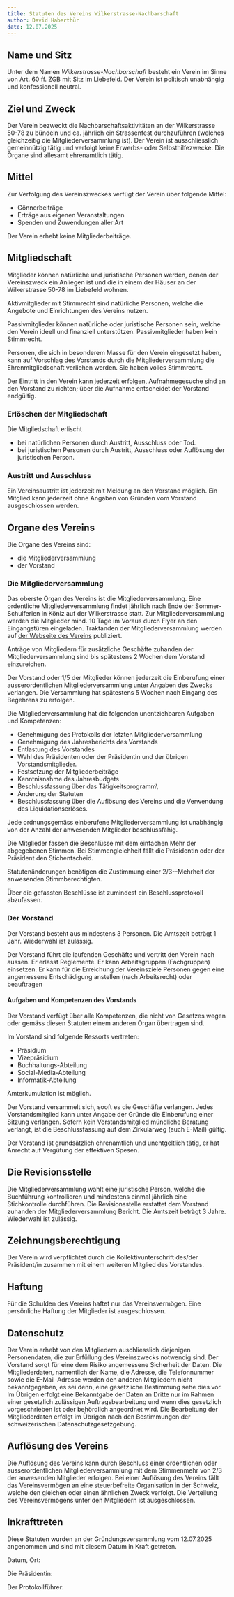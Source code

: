 ```yaml
---
title: Statuten des Vereins Wilkerstrasse-Nachbarschaft
author: David Haberthür
date: 12.07.2025
---
```


## Name und Sitz

Unter dem Namen *Wilkerstrasse-Nachbarschaft* besteht ein Verein im Sinne von Art. 60 ff. ZGB mit Sitz im Liebefeld.
Der Verein ist politisch unabhängig und konfessionell neutral.

## Ziel und Zweck

Der Verein bezweckt die Nachbarschaftsaktivitäten an der Wilkerstrasse 50-78 zu bündeln und ca. jährlich ein Strassenfest durchzuführen (welches gleichzeitig die Mitgliederversammlung ist).
Der Verein ist ausschliesslich gemeinnützig tätig und verfolgt keine Erwerbs- oder Selbsthilfezwecke.
Die Organe sind allesamt ehrenamtlich tätig.

## Mittel

Zur Verfolgung des Vereinszweckes verfügt der Verein über folgende Mittel:

- Gönnerbeiträge
- Erträge aus eigenen Veranstaltungen
- Spenden und Zuwendungen aller Art

Der Verein erhebt keine Mitgliederbeiträge.

## Mitgliedschaft

Mitglieder können natürliche und juristische Personen werden, denen der Vereinszweck ein Anliegen ist und die in einem der Häuser an der Wilkerstrasse 50-78 im Liebefeld wohnen.

Aktivmitglieder mit Stimmrecht sind natürliche Personen, welche die Angebote und Einrichtungen des Vereins nutzen.

Passivmitglieder können natürliche oder juristische Personen sein, welche den Verein ideell und finanziell unterstützen.
Passivmitglieder haben kein Stimmrecht.

Personen, die sich in besonderem Masse für den Verein eingesetzt haben, kann auf Vorschlag des Vorstands durch die Mitgliederversammlung die Ehrenmitgliedschaft verliehen werden.
Sie haben volles Stimmrecht.

Der Eintritt in den Verein kann jederzeit erfolgen, Aufnahmegesuche sind an den Vorstand zu richten; über die Aufnahme entscheidet der Vorstand endgültig.

### Erlöschen der Mitgliedschaft

Die Mitgliedschaft erlischt

- bei natürlichen Personen durch Austritt, Ausschluss oder Tod.
- bei juristischen Personen durch Austritt, Ausschluss oder Auflösung der juristischen Person.

### Austritt und Ausschluss

Ein Vereinsaustritt ist jederzeit mit Meldung an den Vorstand möglich.
Ein Mitglied kann jederzeit ohne Angaben von Gründen vom Vorstand ausgeschlossen werden.

## Organe des Vereins

Die Organe des Vereins sind:

- die Mitgliederversammlung
- der Vorstand

### Die Mitgliederversammlung

Das oberste Organ des Vereins ist die Mitgliederversammlung.
Eine ordentliche Mitgliederversammlung findet jährlich nach Ende der Sommer-Schulferien in Köniz auf der Wilkerstrasse statt.
Zur Mitgliederversammlung werden die Mitglieder mind. 10 Tage im Voraus durch Flyer an den Eingangstüren eingeladen.
Traktanden der Mitgliederversammlung werden auf [der Webseite des Vereins](https://wilkerstrasse.ch/) publiziert.

Anträge von Mitgliedern für zusätzliche Geschäfte zuhanden der Mitgliederversammlung sind bis spätestens 2 Wochen dem Vorstand einzureichen.

Der Vorstand oder 1/5 der Mitglieder können jederzeit die Einberufung einer ausserordentlichen Mitgliederversammlung unter Angaben des Zwecks verlangen.
Die Versammlung hat spätestens 5 Wochen nach Eingang des Begehrens zu erfolgen.

Die Mitgliederversammlung hat die folgenden unentziehbaren Aufgaben und Kompetenzen:

- Genehmigung des Protokolls der letzten Mitgliederversammlung
- Genehmigung des Jahresberichts des Vorstands
- Entlastung des Vorstandes
- Wahl des Präsidenten oder der Präsidentin und der übrigen Vorstandsmitglieder.
- Festsetzung der Mitgliederbeiträge
- Kenntnisnahme des Jahresbudgets
- Beschlussfassung über das Tätigkeitsprogramm\
- Änderung der Statuten
- Beschlussfassung über die Auflösung des Vereins und die Verwendung des Liquidationserlöses.

Jede ordnungsgemäss einberufene Mitgliederversammlung ist unabhängig von der Anzahl der anwesenden Mitglieder beschlussfähig.

Die Mitglieder fassen die Beschlüsse mit dem einfachen Mehr der abgegebenen Stimmen.
Bei Stimmengleichheit fällt die Präsidentin oder der Präsident den Stichentscheid.

Statutenänderungen benötigen die Zustimmung einer 2/3--Mehrheit der anwesenden Stimmberechtigten.

Über die gefassten Beschlüsse ist zumindest ein Beschlussprotokoll abzufassen.

### Der Vorstand

Der Vorstand besteht aus mindestens 3 Personen.
Die Amtszeit beträgt 1 Jahr.
Wiederwahl ist zulässig.

Der Vorstand führt die laufenden Geschäfte und vertritt den Verein nach aussen.
Er erlässt Reglemente.
Er kann Arbeitsgruppen (Fachgruppen) einsetzen.
Er kann für die Erreichung der Vereinsziele Personen gegen eine angemessene Entschädigung anstellen (nach Arbeitsrecht) oder beauftragen

#### Aufgaben und Kompetenzen des Vorstands

Der Vorstand verfügt über alle Kompetenzen, die nicht von Gesetzes wegen oder gemäss diesen Statuten einem anderen Organ übertragen sind.

Im Vorstand sind folgende Ressorts vertreten:

- Präsidium
- Vizepräsidium
- Buchhaltungs-Abteilung
- Social-Media-Abteilung
- Informatik-Abteilung

Ämterkumulation ist möglich.

Der Vorstand versammelt sich, sooft es die Geschäfte verlangen.
Jedes Vorstandsmitglied kann unter Angabe der Gründe die Einberufung einer Sitzung verlangen.
Sofern kein Vorstandsmitglied mündliche Beratung verlangt, ist die Beschlussfassung auf dem Zirkularweg (auch E-Mail) gültig.

Der Vorstand ist grundsätzlich ehrenamtlich und unentgeltlich tätig, er hat Anrecht auf Vergütung der effektiven Spesen.

## Die Revisionsstelle

Die Mitgliederversammlung wählt eine juristische Person, welche die Buchführung kontrollieren und mindestens einmal jährlich eine Stichkontrolle durchführen.
Die Revisionsstelle erstattet dem Vorstand zuhanden der Mitgliederversammlung Bericht.
Die Amtszeit beträgt 3 Jahre.
Wiederwahl ist zulässig.

## Zeichnungsberechtigung

Der Verein wird verpflichtet durch die Kollektivunterschrift des/der Präsident/in zusammen mit einem weiteren Mitglied des Vorstandes.

## Haftung

Für die Schulden des Vereins haftet nur das Vereinsvermögen.
Eine persönliche Haftung der Mitglieder ist ausgeschlossen.

## Datenschutz

Der Verein erhebt von den Mitgliedern auschliesslich diejenigen Personendaten, die zur Erfüllung des Vereinszwecks notwendig sind.
Der Vorstand sorgt für eine dem Risiko angemessene Sicherheit der Daten.
Die Mitgliederdaten, namentlich der Name, die Adresse, die Telefonnummer sowie die E-Mail-Adresse werden den anderen Mitgliedern nicht bekanntgegeben, es sei denn, eine gesetzliche Bestimmung sehe dies vor.
Im Übrigen erfolgt eine Bekanntgabe der Daten an Dritte nur im Rahmen einer gesetzlich zulässigen Auftragsbearbeitung und wenn dies gesetzlich vorgeschrieben ist oder behördlich angeordnet wird.
Die Bearbeitung der Mitgliederdaten erfolgt im Übrigen nach den Bestimmungen der schweizerischen Datenschutzgesetzgebung.

## Auflösung des Vereins

Die Auflösung des Vereins kann durch Beschluss einer ordentlichen oder ausserordentlichen Mitgliederversammlung mit dem Stimmenmehr von 2/3 der anwesenden Mitglieder erfolgen.
Bei einer Auflösung des Vereins fällt das Vereinsvermögen an eine steuerbefreite Organisation in der Schweiz, welche den gleichen oder einen ähnlichen Zweck verfolgt.
Die Verteilung des Vereinsvermögens unter den Mitgliedern ist ausgeschlossen.

## Inkrafttreten

Diese Statuten wurden an der Gründungsversammlung vom 12.07.2025 angenommen und sind mit diesem Datum in Kraft getreten.

Datum, Ort:

Die Präsidentin:

Der Protokollführer:
